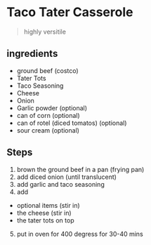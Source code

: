 
# Taco Tater Casserole
> highly versitile 

## ingredients
* ground beef (costco)
* Tater Tots
* Taco Seasoning
* Cheese
* Onion
* Garlic powder (optional)
* can of corn (optional)
* can of rotel (diced tomatos) (optional)
* sour cream (optional)


## Steps
1. brown the ground beef in a pan (frying pan)
2. add diced onion (until translucent)
3. add garlic and taco seasoning
4. add 
  * optional items (stir in)
  * the cheese (stir in)
  * the tater tots on top
5. put in oven for 400 degress for 30-40 mins
